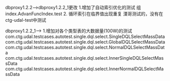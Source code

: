 dbproxy1.2.2-->dbproxy1.2.2_1更改
1.增加了自动索引优化的测试
组index.AdvanFuncIndex.test
2. 循环索引在临界值出现重复
溧哥测试的，没有在ctg-udal-test中测试


dbproxy1.2.2_1-->
1.增加对各个类型表的大数据量(100W)的测试
com.ctg.udal.testcases.autotest.single.dql.select.SingleDQLSelectMassData
com.ctg.udal.testcases.autotest.single.dql.select.GlobalDQLSelectMassData
com.ctg.udal.testcases.autotest.single.dql.select.NormalDQLSelectMassData
com.ctg.udal.testcases.autotest.single.dql.select.InnerSingleDQLSelectMassData
com.ctg.udal.testcases.autotest.single.dql.select.InnerNormalDQLSelectMassData



